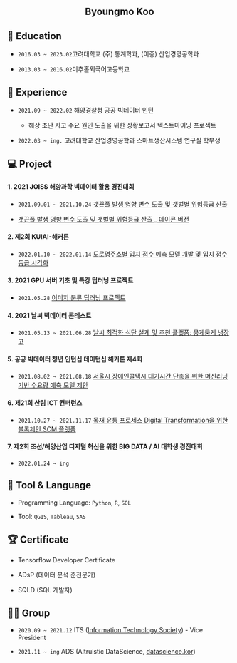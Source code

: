 <h2 align="center">Byoungmo Koo<br></h2>

<!--
**Koo-BM/Koo-BM** is a ✨ _special_ ✨ repository because its `README.md` (this file) appears on your GitHub profile.

Here are some ideas to get you started:

- 🔭 I’m currently working on ...
- 🌱 I’m currently learning ...
- 👯 I’m looking to collaborate on ...
- 🤔 I’m looking for help with ...
- 💬 Ask me about ...
- 📫 How to reach me: ...
- 😄 Pronouns: ...
- ⚡ Fun fact: ...
-->

<h2>📌 Education</h2>

- `2016.03 ~ 2023.02`고려대학교 (주) 통계학과, (이중) 산업경영공학과

- `2013.03 ~ 2016.02`미추홀외국어고등학교

<h2>💼 Experience</h2>

- `2021.09 ~ 2022.02` 해양경찰청 공공 빅데이터 인턴

  + 해상 조난 사고 주요 원인 도출을 위한 상황보고서 텍스트마이닝 프로젝트
  
- `2022.03 ~ ing.` 고려대학교 산업경영공학과 스마트생산시스템 연구실 학부생 
  
<h2>💻 Project</h2>

#### 1. 2021 JOISS 해양과학 빅데이터 활용 경진대회

- `2021.09.01 ~ 2021.10.24` [갯끈풀 발생 영향 변수 도출 및 갯벌별 위험등급 산출](https://github.com/Koo-BM/DACON-JOISS)

- [갯끈풀 발생 영향 변수 도출 및 갯벌별 위험등급 산출 _ 데이콘 버전](https://dacon.io/competitions/official/235793/codeshare/3664?page=1&dtype=recent)

#### 2. 제2회 KUIAI-해커톤

- `2022.01.10 ~ 2022.01.14` [도로명주소별 입지 점수 예측 모델 개발 및 입지 점수 등급 시각화](https://github.com/Koo-BM/KUIAI)

#### 3. 2021 GPU 서버 기초 및 특강 딥러닝 프로젝트

- `2021.05.28` [이미지 분류 딥러닝 프로젝트](https://github.com/Koo-BM/GPU_DL)

#### 4. 2021 날씨 빅데이터 콘테스트

- `2021.05.13 ~ 2021.06.28` [날씨 최적화 식단 설계 및 추천 플랫폼: 뭉게뭉게 냉장고](https://github.com/Koo-BM/weather_contest)

#### 5. 공공 빅데이터 청년 인턴십 데이턴십 해커톤 제4회

- `2021.08.02 ~ 2021.08.18` [서울시 장애인콜택시 대기시간 단축을 위한 머신러닝 기반 수요량 예측 모델 제안](https://github.com/Koo-BM/Gongbig_Hackathon)

#### 6. 제21회 산림 ICT 컨퍼런스

- `2021.10.27 ~ 2021.11.17` [목재 유통 프로세스 Digital Transformation을 위한 블록체인 SCM 플랫폼](https://github.com/Koo-BM/Forest_ICT)

#### 7. 제2회 조선/해양산업 디지털 혁신을 위한 BIG DATA / AI 대학생 경진대회

- `2022.01.24 ~ ing`

<h2>🔨 Tool & Language</h2>

- Programming Language: `Python`, `R`, `SQL`

- Tool: `QGIS`, `Tableau`, `SAS`

<h2>🏆 Certificate</h2>

- Tensorflow Developer Certificate

- ADsP (데이터 분석 준전문가)

- SQLD (SQL 개발자)

<h2>👨‍💻 Group</h2>

- `2020.09 ~ 2021.12` ITS ([Information Technology Society](https://www.instagram.com/kuits_/)) - Vice President

- `2021.11 ~ ing` ADS (Altruistic DataScience, [datascience.kor](https://www.instagram.com/datascience.kor/))
